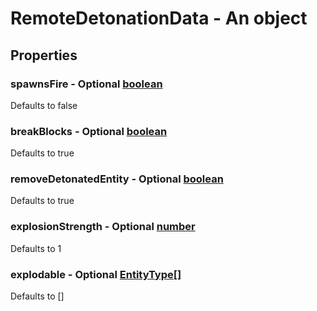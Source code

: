 

# RemoteDetonationData - An object



## Properties



### spawnsFire - Optional [boolean](boolean)



Defaults to false



### breakBlocks - Optional [boolean](boolean)



Defaults to true



### removeDetonatedEntity - Optional [boolean](boolean)



Defaults to true



### explosionStrength - Optional [number](number)



Defaults to 1



### explodable - Optional [EntityType[]](EntityType[])



Defaults to []

